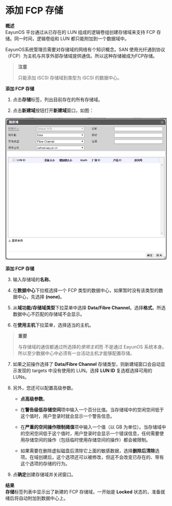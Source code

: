 # 添加 FCP 存储

**概述**<br/>
EayunOS 平台通过从已存在的 LUN 组成的逻辑卷组创建存储域来支持 FCP
存储。同一时间，逻辑卷组和 LUN 都只能附加到一个数据域中。

EayunOS系统管理员需要对存储域的网络有个知识概念。SAN 使用光纤通到协议（FCP）为主机与共享外部存储域提供通信。所以这种存储被成为FCP存储。

>**注意**
>
>只能添加 iSCSI 存储域到类型为 iSCSI 的数据中心。

**添加 FCP 存储**

1. 点击**存储**标签，列出目前存在的所有存储域。

2. 点击**新建域**按钮打开**新建域**窗口，如图：

 ![添加FCP存储](../../images/storage-add-fcp.png)

 **添加 FCP 存储**

3. 输入存储域的**名称**。

4. 在**数据中心**下拉框选择一个 FCP
类型的数据中心，如果暂时没有该类型的数据中心，先选择 **(none)**。

5. 从**域功能/存储域类型**下拉菜单中选择 **Data/Fibre Channel**。选择**格式**。所选数据中心不匹配的存储域不会显示。

6. 在**使用主机**下拉菜单，选择适当的主机。

 > **重要**
 >
 > 与存储域的通信都通过所选择的*使用主机*而 不是通过 EayunOS
 > 系统本身。所以至少数据中心中必须有一台活动主机才能够配置存储。

7. 如果之前操作选择了 **Data/Fibre Channel** 存储类型，则新建域窗口会自动显示发现的 targets 中没有使用的  LUN。选择 **LUN ID** 复选框选择可用的 LUNs。

8. 另外，您还可以配置高级参数。

    * **点高级参数**。

    * 在**警告级低存储空间**项中输入一个百分比值。当存储域中的空闲空间低于这个值时，用户登录时就会显示一个警告信息。

    * 在**严重的空间操作限制阈值**项中输入一个值（以 GB 为单位）。当存储域中的空闲空间低于这个值时，用户登录时会显示一个错误信息，任何需要使用存储空间的操作（包括临时使用存储空间的操作）都会被限制。

    * 如果需要在删除虚拟磁盘后清除它上面的敏感数据，选择**删除后清除**选项。在域创建后，这个选项还可以被修改，但这不会改变已存在的、带有这个选项的存储的行为。

9. 点**确定**创建存储域并关闭窗口。

**结果**<br/>
**存储**标签列表中显示出了新建的 FCP 存储域，一开始是 **Locked** 状态的，准备就绪后将自动附加到数据中心上。


